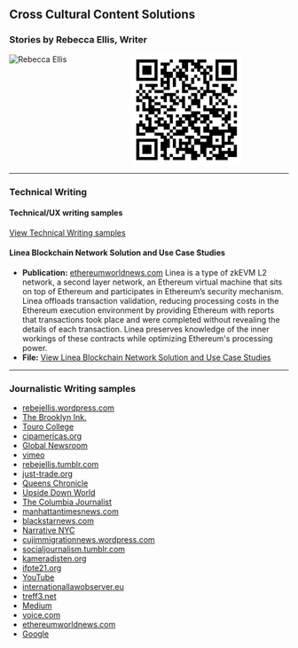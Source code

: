 ## Cross Cultural Content Solutions

### Stories by Rebecca Ellis, Writer


<!-- Adjust the image sizes and alignment as needed -->
<div style="display: flex; align-items: center;">
    <img src="https://s3.amazonaws.com/external_clips/users/6481/large/rebecca-bkink-1060.jpg?1332469171" alt="Rebecca Ellis" style="width: 200px; height: 200px; margin-right: 20px;">
    <img src="assets/qr-code.png" alt="QR-Code" style="width: 200px; height: 200px;">
</div>

---

### Technical Writing 

#### Technical/UX writing samples

[View Technical Writing samples](https://s3.amazonaws.com/external_clips/4884984/Senior_TW_Portfolio_Rebecca_Ellis_2-1.pdf?1700503305)

#### Linea Blockchain Network Solution and Use Case Studies

- **Publication:** [ethereumworldnews.com](http://ethereumworldnews.com)
Linea is a type of zkEVM L2 network, a second layer network, an Ethereum virtual machine that sits on top of Ethereum and participates in Ethereum’s security mechanism. Linea offloads transaction validation, reducing processing costs in the Ethereum execution environment by providing Ethereum with reports that transactions took place and were completed without revealing the details of each transaction. Linea preserves knowledge of the inner workings of these contracts while optimizing Ethereum's processing power.
- **File:** [View Linea Blockchain Network Solution and Use Case Studies](https://s3.amazonaws.com/external_clips/4877903/Consensys_Technical_Writing_Sample.pdf?1699985027)

---

### Journalistic Writing samples 

- [rebejellis.wordpress.com](https://rebejellis.wordpress.com)
- [The Brooklyn Ink.](https://s3.amazonaws.com/external_clips/clip_publications/1284/small/1284.jpg?1329233631)
- [Touro College](https://www.google.com/s2/favicons?domain=touro.edu)
- [cipamericas.org](https://cipamericas.org)
- [Global Newsroom](https://s3.amazonaws.com/external_clips/clip_publications/6200/small/Screen%20Shot%202012-11-29%20at%201.31.30%20PM.png?1354213923)
- [vimeo](https://s3.amazonaws.com/external_clips/clip_publications/2892/small/vimeo.jpg?1329229940)
- [rebejellis.tumblr.com](https://s3.amazonaws.com/external_clips/clip_publications/4691/small/tumblr-logo.png?1363978600)
- [just-trade.org](https://www.google.com/s2/favicons?domain=just-trade.org)
- [Queens Chronicle](https://s3.amazonaws.com/external_clips/clip_publications/4687/small/282061_10150271565991513_4237619_n.jpg?1354666398)
- [Upside Down World](https://s3.amazonaws.com/external_clips/clip_publications/3830/small/4465_86395851593_6320879_n.jpg?1367512267)
- [The Columbia Journalist](https://s3.amazonaws.com/external_clips/clip_publications/4473/small/NewLogo.png?1367600473)
- [manhattantimesnews.com](https://www.google.com/s2/favicons?domain=manhattantimesnews.com)
- [blackstarnews.com](https://s3.amazonaws.com/external_clips/clip_publications/3374/small/Screen%20Shot%202012-12-21%20at%203.42.02%20PM.png?1356122532)
- [Narrative NYC](https://s3.amazonaws.com/external_clips/clip_publications/4689/small/5e33864b59232f070513b9a643ab2afd.png?1364395772)
- [cujimmigrationnews.wordpress.com](https://www.google.com/s2/favicons?domain=cujimmigrationnews.wordpress.com)
- [socialjournalism.tumblr.com](https://s3.amazonaws.com/external_clips/clip_publications/6332/small/tumblr_20logo.png?1363978845)
- [kameradisten.org](https://www.google.com/s2/favicons?domain=kameradisten.org)
- [ifpte21.org](https://www.google.com/s2/favicons?domain=ifpte21.org)
- [YouTube](https://s3.amazonaws.com/external_clips/clip_publications/901/small/YouTube_logo.png?1467745713)
- [internationallawobserver.eu](https://www.google.com/s2/favicons?domain=internationallawobserver.eu)
- [treff3.net](https://www.google.com/s2/favicons?domain=treff3.net)
- [Medium](https://s3.amazonaws.com/external_clips/clip_publications/14586/small/medium.png?1351794173)
- [voice.com](https://www.google.com/s2/favicons?domain=voice.com)
- [ethereumworldnews.com](https://www.google.com/s2/favicons?domain=ethereumworldnews.com)
- [Google](https://www.google.com/s2/favicons?domain=google.com.my)

